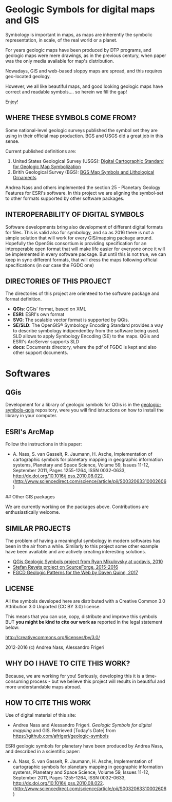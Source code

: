 Geologic Symbols for digital maps and GIS
=========================================

Symbology is important in maps, as maps are inherently the symbolic representation, in scale, of the real world or a planet. 

For years geologic maps have been produced by DTP programs, and geologic maps were mere drawings, as in the previous century, when paper was the only media available for map's distribution.

Nowadays, GIS and web-based sloppy maps are spread, and this requires geo-located geology. 

However, we all like beautiful maps, and good looking geologic maps have correct and readable symbols.... so herein we fill the gap!

Enjoy!

WHERE THESE SYMBOLS COME FROM?
------------------------------

Some national-level geologic surveys published the symbol set they are using in their official map production.  BGS and USGS did a great job in this sense.

Current published definitions are:
 1. United States Geological Survey (USGS): [Digital Cartographic Standard for Geologic Map Symbolization](http://ngmdb.usgs.gov/fgdc_gds/geolsymstd/download.php)
 2. Britih Geological Survey (BGS): [BGS Map Symbols and Lithological Ornaments](https://www.bgs.ac.uk/downloads/start.cfm?id=303)

Andrea Nass and others implemented the section 25 - Planetary Geology Features for ESRI's software.  In this project we are aligning the symbol-set to other formats supported by other software packages.

INTEROPERABILITY OF DIGITAL SYMBOLS
-----------------------------------

Software developments bring also development of different digital formats for files.  This is valid also for symbology, and so as 2016 there is not a simple solution that will work for every GIS/mapping package around.  Hopefully the OpenGis consortium is providing specification for an interoperable open format that will make life easier for everyone once it will be implemented in every software package.  But until this is not true, we can keep in sync different formats, that will dress the maps following official specifications (in our case the FGDC one)

DIRECTORIES OF THIS PROJECT
---------------------------
The directories of this project are orienteed to the software package and format definition.  

* __QGis__: QGis' format, based on XML
* __ESRI__: ESRI's own format
* __SVG__: The scalable vector format is supported by QGis.
* __SE/SLD__: The OpenGIS® Symbology Encoding Standard provides a way to describe symbology indipendentley from the software being used. SLD allows to apply Symbology Encoding (SE) to the maps.  QGis and ESRI's ArcServer supports SLD
* __docs__: Documents directory, where the pdf of FGDC is kept and also other support documents.


# Softwares 

## QGis 

Development for a library of geologic symbols for QGis is in the [geologic-symbols-qgis](https://github.com/afrigeri/geologic-symbols-qgis) repository, were you will find istructions on how to install the library in your computer.

## ESRI's ArcMap

Follow the instructions in this paper:
* A. Nass, S. van Gasselt, R. Jaumann, H. Asche, Implementation of cartographic symbols for planetary mapping in geographic information systems, Planetary and Space Science, Volume 59, Issues 11-12, September 2011, Pages 1255-1264, ISSN 0032-0633, http://dx.doi.org/10.1016/j.pss.2010.08.022.
(http://www.sciencedirect.com/science/article/pii/S0032063310002606)

## Other GIS packages 

We are currently working on the packages above. Contributions are enthusiastically welcome. 

SIMILAR PROJECTS
----------------------

The problem of having a meaningful symbology in modern softwares has been in the air from a while.  Similarly to this project some other example have been available and are actively creating interesting solutions.

 * [QGis Geologic Symbols project from Ryan Mikulovsky at ucdavis, 2010](http://geo.distortions.net/2010/12/geologic-symbology-for-qgis.html)
 * [Stefan Revets project on SourceForge, 2015-2016](https://sourceforge.net/projects/qgisgeologysymbology/)
 * [FGCD Geologic Patterns for the Web by Daven Quinn, 2017](https://davenquinn.com/projects/geologic-patterns/)

LICENSE
-------

All the symbols developed here are distributed with a Creative Common 3.0 Attribution 3.0 Unported (CC BY 3.0) license.

This means that you can use, copy, distribute and improve this symbols BUT __you might be kind to cite our work as__ reported in the legal statement below:

http://creativecommons.org/licenses/by/3.0/

2012-2016 (c) Andrea Nass, Alessandro Frigeri


WHY DO I HAVE TO CITE THIS WORK?
--------------------------------

Because, we are working for you! Seriously, developing this it is a time-consuming process - but we believe this project will results in beautiful and more understandable maps abroad.


HOW TO CITE THIS WORK
---------------------

Use of digital material of this site:

* Andrea Nass and Alessandro Frigeri. _Geologic Symbols for digital mapping_ and GIS. Retrieved [Today's Date] from https://github.com/afrigeri/geologic-symbols

ESRI geologic symbols for planetary have been produced by Andrea Nass, and described in a scientific paper:
 
* A. Nass, S. van Gasselt, R. Jaumann, H. Asche, Implementation of cartographic symbols for planetary mapping in geographic information systems, Planetary and Space Science, Volume 59, Issues 11-12, September 2011, Pages 1255-1264, ISSN 0032-0633, http://dx.doi.org/10.1016/j.pss.2010.08.022.
(http://www.sciencedirect.com/science/article/pii/S0032063310002606)




